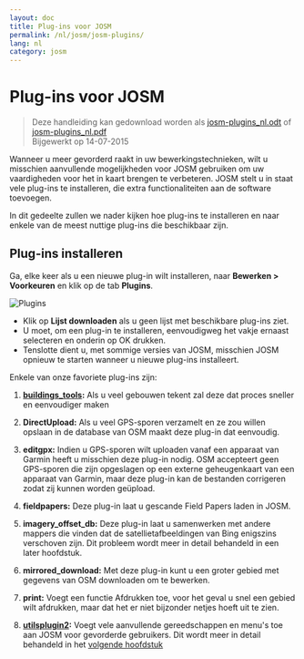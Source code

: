 ```yaml
---
layout: doc
title: Plug-ins voor JOSM
permalink: /nl/josm/josm-plugins/
lang: nl
category: josm
---
```


Plug-ins voor JOSM
============

> Deze handleiding kan gedownload worden als [josm-plugins_nl.odt](/files/josm-plugins_nl.odt) of [josm-plugins_nl.pdf](/files/josm-plugins_nl.pdf)  
> Bijgewerkt op 14-07-2015  

Wanneer u meer gevorderd raakt in uw bewerkingstechnieken, wilt u misschien aanvullende mogelijkheden voor JOSM gebruiken om uw vaardigheden voor het in kaart brengen te verbeteren. JOSM stelt u in staat vele plug-ins te installeren, die extra functionaliteiten aan de software toevoegen.  

In dit gedeelte zullen we nader kijken hoe plug-ins te installeren en naar enkele van de meest nuttige plug-ins die beschikbaar zijn.

Plug-ins installeren 
-------------------
Ga, elke keer als u een nieuwe plug-in wilt installeren, naar **Bewerken \> Voorkeuren** en klik op de tab **Plugins**.  

![Plugins][]

* Klik op **Lijst downloaden** als u geen lijst met beschikbare plug-ins ziet.  
* U moet, om een plug-in te installeren, eenvoudigweg het vakje ernaast selecteren en onderin op OK drukken.  
* Tenslotte dient u, met sommige versies van JOSM, misschien JOSM opnieuw te starten wanneer u nieuwe plug-ins installeert.

Enkele van onze favoriete plug-ins zijn:

1. **[buildings_tools](nl/josm/josm-more-plugins/):** Als u veel gebouwen tekent zal deze dat proces sneller en eenvoudiger maken  

2.  **DirectUpload:** Als u veel GPS-sporen verzamelt en ze zou willen opslaan in de database van OSM maakt deze plug-in dat eenvoudig.  

3. **editgpx:** Indien u GPS-sporen wilt uploaden vanaf een apparaat van Garmin heeft u misschien deze plug-in nodig. OSM accepteert geen GPS-sporen die zijn opgeslagen op een externe geheugenkaart van een apparaat van Garmin, maar deze plug-in kan de bestanden corrigeren zodat zij kunnen worden geüpload.  

4. **fieldpapers:** Deze plug-in laat u gescande Field Papers laden in JOSM.  

5. **imagery_offset_db:** Deze plug-in laat u samenwerken met andere mappers die vinden dat de satellietafbeeldingen van Bing enigszins verschoven zijn. Dit probleem wordt meer in detail behandeld in een later hoofdstuk.  

6. **mirrored_download:** Met deze plug-in kunt u een groter gebied met gegevens van OSM downloaden om te bewerken.  

7. **print:** Voegt een functie Afdrukken toe, voor het geval u snel een gebied wilt afdrukken, maar dat het er niet bijzonder netjes hoeft uit te zien.  

8. **[utilsplugin2](nl/josm/josm-more-plugins/):** Voegt vele aanvullende gereedschappen en menu's toe aan JOSM voor gevorderde gebruikers. Dit wordt meer in detail behandeld in het [volgende hoofdstuk](/nl/josm/josm-more-plugins)  



<!-- Het resterende gedeelte van dit gedeelte moet worden bewerkt, en/of verplaatst naar andere gedeelten,
    voor nu voorzien van comment


- [Mirrored Download]({{site.baseurl}}/en/beginner/josm-plugins/#mirrored-download) (stelt u in staat meer gegevens van OSM te downloaden)
- [Direct Upload]({{site.baseurl}}/en/beginner/josm-plugins/#direct-upload) (stelt u in staat GPS-sporen te uploaden)
- [Editgpx]({{site.baseurl}}/en/beginner/josm-plugins/#edit-gpx) (stelt u in staat GPS-bestanden te bewerken)
- [Print]({{site.baseurl}}/en/beginner/josm-plugins/#print)

We bevelen ook aan om deze plug-ins te downloaden, die worden behandeld  in andere
hoofdstukken:

- FieldPapers
- Buildings\_tool
- Utilsplugin2

![Restart JOSM][]

probeer een te klikken op “Restart JOSM” en bekijk hoe de software zichzelf opnieuw start.

Mirrored Download
-----------------

![Mirrored Download][]

__Mirrored Download__ zal het downloaden van gegevens van OSM
voor bewerken sneller maken. In plaats van de gegevens op te halen van de centrale
server van OSM, stelt het ons in staat die op te halen vanaf een “mirror,” wat een exacte
replica van de gegevens is maar op een locatie waartoe het sneller toegang heeft.

Als de plug-in eenmaal is geïnstalleerd (en u JOSM opnieuw heeft gestart), zult u een
ander, nieuw item zien in het menu Bestand, “Download from OSM mirror...”

![Download from OSM Mirror][]

Downloaden van gegevens is exact hetzelfde proces als wat u eerder leerde, maar het
kan veel sneller zijn!

Direct Upload
-------------

![Direct Upload][]

__DirectUpload__ uploadt GPX-sporen direct naar OSM
via JOSM (meer informatie is beschikbaar in de **Appendix**). Als
de plug-in eenmaal is geïnstalleerd (en u heeft JOSM opnieuw gestart), zult u
een nieuw item “Upload traces” zien onder het menu “Gereedschappen”.

![Upload Traces Item][]

Wanneer u klikt op de knop “Upload Traces” zal dit venster openen:

![Upload Traces Window][]

Voer sleutelwoorden in (gescheiden door komma's zonder spaties) die verwijzen naar uw
GPS-spoor in het vak "Tags (kommagescheiden)". Bijvoorbeeld,
"Country,region,city,neighborhood,road name". Geef vervolgens een
beschrijving van uw tags. Een keuzelijst zal het u mogelijk laten maken
eerdere tags en beschrijvingen opnieuw te gebruiken. Kies tenslotte welk soort zichtbaarheid u
uw spoor zou willen laten hebben. Er zijn vier niveau's, van privé tot
identificeerbaar (alle worden hieronder verklaard in de [Appendix]{{site.baseurl}}/learnosm/en/).

Klik op Upload Trace. Als u niet verbonden bent met uw account van OSM, moet u
dat nu doen.

Eenmaal met succes geüpload,zal het tekstgebied een status "OK" weergeven
en de knop “Upload Trace” zal niet meer aan te klikken zijn. Meer informatie
over deze plug-in en uploads van GPS is beschikbaar in de [Appendix]({{site.baseurl}}/learnosm/en/).

Edit gpx
--------

![Edit Gpx][]

**EditGpx** stelt u in staat uw opgenomen GPX-sporen voor te bereiden
vóórdat u ze uploadt naar OSM. Sporen hebben vaak gedeelten die u
wilt verwijderen. Daarom verwijdert deze plug-in punten uit sporen op een
snelle manier en maakt anonimiteit voor tijdstempels van een spoor.

Als de plug-in eenmaal is geïnstalleerd (en u JOSM opnieuw heeft gestart), zult u
dit nieuwe gereedschap zien in de werkbalk aan de linkerkant.

![Edit Gpx Tool Icon][]

1. Open een GPX-bestand in JOSM!

![Open GPX File][]

2. Druk op de nieuwe knop in de linker menubalk 

![Edit Gpx Tool Icon][]

en de gegevens van GPX zullen worden geïmporteerd naar een nieuwe laag EditGpx. Elke
knoop van het spoor zal in geel zijn geaccentueerd.

![GPX Nodes All][]

3. Markeer nu de punten (door te klikken) of gebieden (door een rechthoek te slepen op
hun bereik) die u wilt verwijderen. Het gele accent
zal verdwijnen.

![GPX Nodes Selected][]

4. Klik nu met rechts op de naam van de laag en kies \<\<Naar gegevenslaag omzetten\>\> in
het \<\<Context\>\>menu.

5. Nu kunt u de normale GPX-laag als bestand opslaan of de gegevens uploaden naar
OSM (bijv. door de
plug-in [DirectUpload](http://josm.openstreetmap.de/wiki/Plugins)) te gebruiken.

Print
-----

![Print Plugin][]

Als u een snelle en gemakkelijke manier wilt om een kaart af te drukken terwijl u aan het bewerken bent in
JOSM, installeer dan de plug-in __print plugin__. Hoewel u niet in staat zult zijn om
in uw afdruk ook maar iets op te maken, is dit een goede manier om snel
en gemakkelijk af te drukken. Als de plug-in is geïnstalleerd, zal een nieuw item beschikbaar zijn
in het menu Bestand, genaamd “Print...”

![Print Menu Item][]

Klikken hierop zal het dialoogvenster Print openen, wat er uitziet zoals dit:

![Print Dialog][]

Hier kunt u uw printerinstellingen wijzigen. Als u niets ziet op
de pagina, selecteer dan het vak naast “Voorbeeld kaart” aan de rechterkant. Zoom in of
uit op de kaart door het getal te wijzigen in het vak “Schaal”. Vergroot de
resolutie door het getal naast “ppi” te wijzigen. Wanneer u gereed bent
met het bewerken van de instellingen, klik op “Afdrukken.”

Samenvatting
-------

Dit zijn enkele nuttige plug-ins die beschikbaar zijn voor JOSM. Verken ook gerust
de vele andere plug-ins. Zoals u al heeft gezien, het
menu Voorkeuren bevat een korte beschrijving van elk plug-in en u kunt
een webpagina openen met meer informatie door te klikken op de koppeling “More info...”
naast elke.

![More Info Link][]

Veel succes!

Appendix
--------

Details voor DirectUpload 
--------------------

![Direct Upload Plugin][]

Toevoegen van uw GPS-sporen en punten naar de server van OSM is nuttig om
vele redenen.
__(Indien u niet wilt dat uw GPX-punten worden gezien door anderen hoeft u het volgende gedeelte niet te lezen.  U kunt eenvoudigweg uw GPX-bestanden weergeven in JOSM, en ze daarom lokaal opslaan).
Ten eerste: GPS-sporen zijn de meest nuttige manier van het verzamelen en
geo-verwijzen van objecten in OSM. Bekijk [Aerial Imagery](/nl/josm/aerial-imagery/)
GPS-apparaten hebben een grotere nauwkeurigheid dan satellietafbeeldingen en zijn daarom
een nuttig gereedschap voor het controleren van hoe groot de verschuiving is. Het gebruiken van veel GPS-
sporen (hoe groter het aantal sporen hoe groter de mogelijkheid om
de nauwkeurigheid van de geo-locatie te bepalen) stelt u in staat te bepalen of de afbeelding op de achtergrond
is verschoven.

Uploaden van sporen naar de server maakt het meer delen van informatie mogelijk.
Het laat mensen toe die geen toegang tot het veld hebben, eenvoudigweg omdat
zij niet in dat gebied leven of geen toegang tot een GPS-apparaat hebben,
om te helpen met digitaliseren. Er zijn twee manieren om uw sporen te uploaden
: 1) Plug-in JOSM of 2) op de hoofdwebsite van OSM.

> Opmerking: GPS-punten kunnen niet direct worden geüpload naar de database van OSM.
> Zij kunnen echter worden geconverteerd naar sporen en dan bijvoorbeeld tijdelijk worden geüpload,
> zodat zij als achtergrondobjecten kunnen worden weergegeven in Potlatch.

Nadat u uw GPX-bestand heeft geopend in JOSM en hebt aangeklikt. Ga naar
"Gereedschappen" en klik op "Sporen uploaden". Beschrijf het GPX-bestand,
schrijf enkele tags, en zichtbaarheid. U kunt, voor zichtbaarheid, kiezen voor
privé, traceerbaar, publiek of te identificeren.

1.  **Te identificeren**: Uw spoor zal publiek worden weergegeven in Your
    GPS**traces en in de publieke lijst met GPS-sporen. Andere gebruikers kunnen
    het ruwe spoor downloaden en het verbinden met uw gebruikersnaam. Tijdstempels
    van de sporen zullen ook beschikbaar zijn via de publieke GPS
    API.

2.  **Publiek**: Uw spoor zal publiek worden weergegeven in Your GPS**traces
    GPS**traces en in de publieke lijst met GPS-sporen. Andere gebruikers kunnen nog steeds
    het ruwe spoor downloaden van de publieke lijst met sporen en enig tijdstempel
    dat daarin is opgenomen. Echter, gegevens die worden weergegeven in de API verwijzen niet terug
    naar uw pagina met sporen, noch zijn tijdstempels beschikbaar, hoewel de punten
    chronologisch zijn geordend.

1.  **Traceerbaar**: Het spoor zal **niet** worden weergegeven op enige publieke
    lijst, maar de punten van de sporen zullen nog steeds beschikbaar zijn via de
    publieke GPS API **met tijdstempels**. Andere gebruikers kunnen nog steeds
    de punten van het spoor downloaden maar deze zullen niet met u zijn geassocieerd
    .

2.  **Privé**: Het spoor zal **niet** worden weergegeven op enige publieke
    lijst, maar de punten van de sporen zullen, in tijdvolgorde, beschikbaar zijn via
    de publieke GPS API **zonder tijdstempels**.

![DirectUpload Traces Options][]

Online GPS-sporen uploaden
---------------------------

1. Ga
naar [http://www.openstreetmap.org/](http://www.openstreetmap.org/) en log in.

2. Selecteer "GPS Traces", te vinden op de linker banner.

![Left Banner][]

3. Selecteer
[upload a trace](http://www.openstreetmap.org/trace/create).
Hier, kunt u ook  **See just your traces** om eerdere GPS-sporen te bekijken.  

4. Zoek uw bestand op in "Choose File". Label het in het vak Description
, geef het enkele tags, en kies welk type Visibility het moet hebben.
Als u veel .gpx-bestanden heeft kunt u ze comprimeren in een zip-archief en
dat uploaden. Het zal worden behandeld als één groot gpx-bestand en er zal slechts één item
op de lijst met sporen worden gemaakt. 

![Online Upload Traces Options][]

5. Klik op *Upload*.

  Het bestand zal worden geüpload naar de server van OSM, waar het zal worden toegevoegd aan
wachtrij van bestanden die nog in de database moeten worden ingevoegd.

[Plug Icon]: /images/josm/josm-plugins_image00_plug-icon.png
[Restart JOSM]: /images/josm/josm-plugins_image01_restart-josm.png
[Mirrored Download]: /images/josm/josm-plugins_image02_mirrored_download.png
[Download from OSM Mirror]: /images/josm/josm-plugins_image03_download-from-osm-mirror.png
[Direct Upload]: /images/josm/josm-plugins_image04_direct-upload.png
[Upload Traces Item]: /images/josm/josm-plugins_image05_upload-traces-item.png
[Upload Traces Window]: /images/josm/josm-plugins_image06_upload-traces-window.png
[Edit Gpx]: /images/josm/josm-plugins_image07_edit-gpx.png
[Edit Gpx Tool Icon]: /images/josm/josm-plugins_image08_edit-gpx-tool-icon.png 
[Open GPX File]: /images/josm/josm-plugins_image09_open-gpx-file.png
[GPX Nodes All]: /images/josm/josm-plugins_image10_gpx-nodes-all.png
[GPX Nodes Selected]: /images/josm/josm-plugins_image11_gpx-nodes-selected.png
[Print Plugin]: /images/josm/josm-plugins_image12_print-plugin.png
[Print Menu Item]: /images/josm/josm-plugins_image13_print-menu.png
[Print Dialog]: /images/josm/josm-plugins_image14_print-dialog.png
[More Info Link]: /images/josm/josm-plugins_image15_more-info-link.png
[Direct Upload Plugin]: /images/josm/josm-plugins_image16_direct-upload-plugin.png
[DirectUpload Traces Options]: /images/josm/josm-plugins_image17_directupload-traces.png
[Left Banner]: /images/josm/josm-plugins_image18_left-banner.png
[Online Upload Traces Options]: /images/josm/josm-plugins_image19_online-upload-traces.png

-->


[Plugins]: /images/josm/josm-plugins_image00_plug-icon.png

